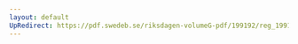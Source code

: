 ```yaml
---
layout: default
UpRedirect: https://pdf.swedeb.se/riksdagen-volumeG-pdf/199192/reg_199192/reg_199192_0343.pdf
---
```

